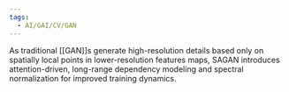 ```yaml
---
tags:
  - AI/GAI/CV/GAN
---
```


As traditional [[GAN]]s generate high-resolution details based only on spatially local points in lower-resolution features maps, SAGAN introduces attention-driven, long-range dependency modeling and spectral normalization for improved training dynamics.